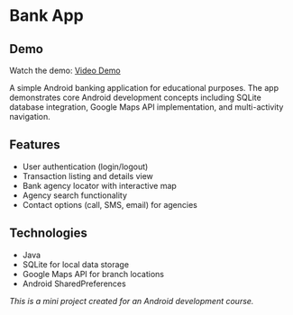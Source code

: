 # Bank App

## Demo

Watch the demo: [Video Demo](https://www.loom.com/share/015c5cca602f40528c43d29b696d6128?sid=fe81ca87-c429-4574-8562-d46f196c1634)

A simple Android banking application for educational purposes. The app demonstrates core Android development concepts including SQLite database integration, Google Maps API implementation, and multi-activity navigation.

## Features

- User authentication (login/logout)
- Transaction listing and details view
- Bank agency locator with interactive map
- Agency search functionality
- Contact options (call, SMS, email) for agencies

## Technologies

- Java
- SQLite for local data storage
- Google Maps API for branch locations
- Android SharedPreferences

*This is a mini project created for an Android development course.*